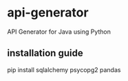 # api-generator
API Generator for Java using Python


## installation guide
pip install sqlalchemy psycopg2 pandas
